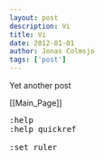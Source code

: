 ```yaml
---
layout: post
description: Vi
title: Vi
date: 2012-01-01
author: Jonas Colmsjo
tags: ['post']
---
```


Yet another post





[[Main_Page]]

<pre>
:help
:help quickref

:set ruler

</pre>
